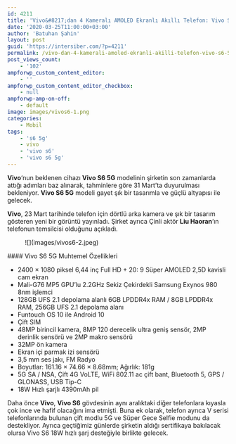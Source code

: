 ```yaml
---
id: 4211
title: 'Vivo&#8217;dan 4 Kameralı AMOLED Ekranlı Akıllı Telefon: Vivo S6 5G'
date: '2020-03-25T11:00:00+03:00'
author: 'Batuhan Şahin'
layout: post
guid: 'https://intersiber.com/?p=4211'
permalink: /vivo-dan-4-kamerali-amoled-ekranli-akilli-telefon-vivo-s6-5g/
post_views_count:
    - '102'
ampforwp_custom_content_editor:
    - ''
ampforwp_custom_content_editor_checkbox:
    - null
ampforwp-amp-on-off:
    - default
image: images/vivos6-1.png
categories:
    - Mobil
tags:
    - 's6 5g'
    - vivo
    - 'vivo s6'
    - 'vivo s6 5g'
---
```


**Vivo**‘nun beklenen cihazı **Vivo S6 5G** modelinin şirketin son zamanlarda attığı adımları baz alınarak, tahminlere göre 31 Mart’ta duyurulması bekleniyor. **Vivo S6 5G** modeli gayet şık bir tasarımla ve güçlü altyapısı ile gelecek.

**Vivo**, 23 Mart tarihinde telefon için dörtlü arka kamera ve şık bir tasarım gösteren yeni bir görüntü yayınladı. Şirket ayrıca Çinli aktör **Liu Haoran**‘ın telefonun temsilcisi olduğunu açıkladı.

<figure class="wp-block-image size-large">![](images/vivos6-2.jpeg)</figure>#### Vivo S6 5G Muhtemel Özellikleri

- 2400 × 1080 piksel 6,44 inç Full HD + 20: 9 Süper AMOLED 2,5D kavisli cam ekran
- Mali-G76 MP5 GPU’lu 2.2GHz Sekiz Çekirdekli Samsung Exynos 980 8nm işlemci
- 128GB UFS 2.1 depolama alanlı 6GB LPDDR4x RAM / 8GB LPDDR4x RAM, 256GB UFS 2.1 depolama alanı
- Funtouch OS 10 ile Android 10
- Çift SIM
- 48MP birincil kamera, 8MP 120 derecelik ultra geniş sensör, 2MP derinlik sensörü ve 2MP makro sensörü
- 32MP ön kamera
- Ekran içi parmak izi sensörü
- 3,5 mm ses jakı, FM Radyo
- Boyutlar: 161.16 × 74.66 × 8.68mm; Ağırlık: 181g
- 5G SA / NSA, Çift 4G VoLTE, WiFi 802.11 ac çift bant, Bluetooth 5, GPS / GLONASS, USB Tip-C
- 18W Hızlı şarjlı 4390mAh pil

Daha önce **Vivo**, **Vivo S6** gövdesinin aynı aralıktaki diğer telefonlara kıyasla çok ince ve hafif olacağını ima etmişti. Buna ek olarak, telefon ayrıca V serisi telefonlarında bulunan çift modlu 5G ve Süper Gece Selfie modunu da destekliyor. Ayrıca geçtiğimiz günlerde şirketin aldığı sertifikaya bakılacak olursa Vivo S6 18W hızlı şarj desteğiyle birlikte gelecek.